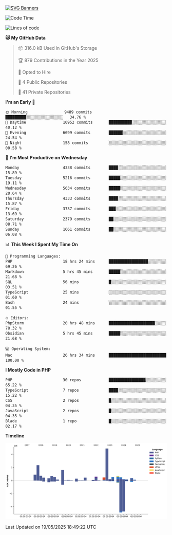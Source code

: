 [![SVG Banners](https://svg-banners.vercel.app/api?type=glitch&text1=Gere_Lajos%F0%9F%92%BB&width=800&height=400)](https://github.com/Akshay090/svg-banners)

<!--START_SECTION:waka-->
![Code Time](http://img.shields.io/badge/Code%20Time-2%2C474%20hrs%201%20min-blue)

![Lines of code](https://img.shields.io/badge/From%20Hello%20World%20I%27ve%20Written-16.9%20million%20lines%20of%20code-blue)

**🐱 My GitHub Data** 

> 📦 316.0 kB Used in GitHub's Storage 
 > 
> 🏆 879 Contributions in the Year 2025
 > 
> 💼 Opted to Hire
 > 
> 📜 4 Public Repositories 
 > 
> 🔑 41 Private Repositories 
 > 
**I'm an Early 🐤** 

```text
🌞 Morning                9489 commits        █████████░░░░░░░░░░░░░░░░   34.76 % 
🌆 Daytime                10952 commits       ██████████░░░░░░░░░░░░░░░   40.12 % 
🌃 Evening                6699 commits        ██████░░░░░░░░░░░░░░░░░░░   24.54 % 
🌙 Night                  158 commits         ░░░░░░░░░░░░░░░░░░░░░░░░░   00.58 % 
```
📅 **I'm Most Productive on Wednesday** 

```text
Monday                   4338 commits        ████░░░░░░░░░░░░░░░░░░░░░   15.89 % 
Tuesday                  5216 commits        █████░░░░░░░░░░░░░░░░░░░░   19.11 % 
Wednesday                5634 commits        █████░░░░░░░░░░░░░░░░░░░░   20.64 % 
Thursday                 4333 commits        ████░░░░░░░░░░░░░░░░░░░░░   15.87 % 
Friday                   3737 commits        ███░░░░░░░░░░░░░░░░░░░░░░   13.69 % 
Saturday                 2379 commits        ██░░░░░░░░░░░░░░░░░░░░░░░   08.71 % 
Sunday                   1661 commits        ██░░░░░░░░░░░░░░░░░░░░░░░   06.08 % 
```


📊 **This Week I Spent My Time On** 

```text
💬 Programming Languages: 
PHP                      18 hrs 24 mins      █████████████████░░░░░░░░   69.26 % 
Markdown                 5 hrs 45 mins       █████░░░░░░░░░░░░░░░░░░░░   21.68 % 
SQL                      56 mins             █░░░░░░░░░░░░░░░░░░░░░░░░   03.51 % 
TypeScript               25 mins             ░░░░░░░░░░░░░░░░░░░░░░░░░   01.60 % 
Bash                     24 mins             ░░░░░░░░░░░░░░░░░░░░░░░░░   01.55 % 

🔥 Editors: 
PhpStorm                 20 hrs 48 mins      ████████████████████░░░░░   78.32 % 
Obsidian                 5 hrs 45 mins       █████░░░░░░░░░░░░░░░░░░░░   21.68 % 

💻 Operating System: 
Mac                      26 hrs 34 mins      █████████████████████████   100.00 % 
```

**I Mostly Code in PHP** 

```text
PHP                      30 repos            ████████████████░░░░░░░░░   65.22 % 
TypeScript               7 repos             ████░░░░░░░░░░░░░░░░░░░░░   15.22 % 
CSS                      2 repos             █░░░░░░░░░░░░░░░░░░░░░░░░   04.35 % 
JavaScript               2 repos             █░░░░░░░░░░░░░░░░░░░░░░░░   04.35 % 
Blade                    1 repo              █░░░░░░░░░░░░░░░░░░░░░░░░   02.17 % 
```



**Timeline**

![Lines of Code chart](https://raw.githubusercontent.com/gere-lajos/gere-lajos/main/assets/bar_graph.png)


 Last Updated on 19/05/2025 18:49:22 UTC
<!--END_SECTION:waka-->
